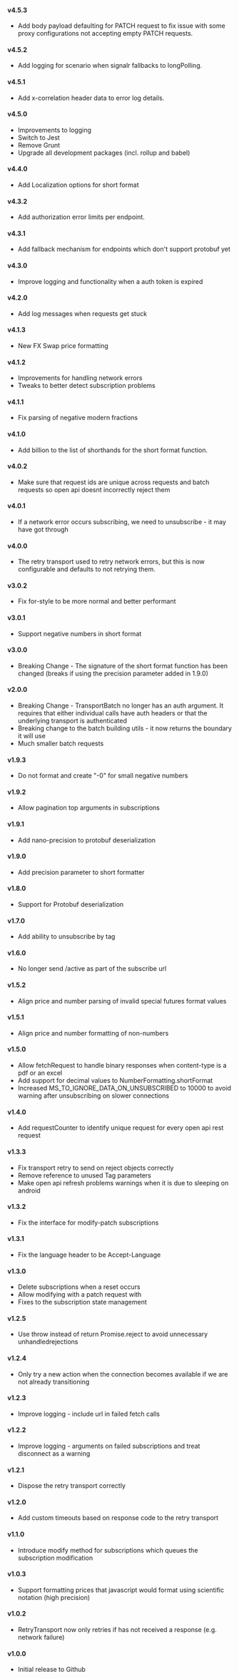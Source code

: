 #### v4.5.3

+ Add body payload defaulting for PATCH request to fix issue with some proxy configurations not accepting empty PATCH requests.

#### v4.5.2

+ Add logging for scenario when signalr fallbacks to longPolling.

#### v4.5.1

+ Add x-correlation header data to error log details.

#### v4.5.0

+ Improvements to logging
+ Switch to Jest
+ Remove Grunt
+ Upgrade all development packages (incl. rollup and babel)

#### v4.4.0

+ Add Localization options for short format

#### v4.3.2

+ Add authorization error limits per endpoint.

#### v4.3.1

+ Add fallback mechanism for endpoints which don't support protobuf yet

#### v4.3.0

+ Improve logging and functionality when a auth token is expired

#### v4.2.0

+ Add log messages when requests get stuck

#### v4.1.3

+ New FX Swap price formatting

#### v4.1.2

+ Improvements for handling network errors
+ Tweaks to better detect subscription problems

#### v4.1.1

+ Fix parsing of negative modern fractions

#### v4.1.0

+ Add billion to the list of shorthands for the short format function.

#### v4.0.2

+ Make sure that request ids are unique across requests and batch requests so open api doesnt incorrectly reject them

#### v4.0.1

+ If a network error occurs subscribing, we need to unsubscribe - it may have got through

#### v4.0.0

+ The retry transport used to retry network errors, but this is now configurable and defaults to not retrying them.

#### v3.0.2

+ Fix for-style to be more normal and better performant

#### v3.0.1

+ Support negative numbers in short format

#### v3.0.0

+ Breaking Change - The signature of the short format function has been changed (breaks if using the precision parameter added in 1.9.0)

#### v2.0.0

+ Breaking Change - TransportBatch no longer has an auth argument. It requires that either individual calls have auth headers or that the underlying transport is authenticated
+ Breaking change to the batch building utils - it now returns the boundary it will use
+ Much smaller batch requests

#### v1.9.3

+ Do not format and create "-0" for small negative numbers

#### v1.9.2

+ Allow pagination top arguments in subscriptions

#### v1.9.1

+ Add nano-precision to protobuf deserialization

#### v1.9.0

+ Add precision parameter to short formatter

#### v1.8.0

+ Support for Protobuf deserialization

#### v1.7.0

+ Add ability to unsubscribe by tag

#### v1.6.0

+ No longer send /active as part of the subscribe url

#### v1.5.2

+ Align price and number parsing of invalid special futures format values

#### v1.5.1

+ Align price and number formatting of non-numbers

#### v1.5.0

+ Allow fetchRequest to handle binary responses when content-type is a pdf or an excel
+ Add support for decimal values to NumberFormatting.shortFormat
+ Increased MS_TO_IGNORE_DATA_ON_UNSUBSCRIBED to 10000 to avoid warning after unsubscribing on slower connections


#### v1.4.0

+ Add requestCounter to identify unique request for every open api rest request

#### v1.3.3

+ Fix transport retry to send on reject objects correctly
+ Remove reference to unused Tag parameters
+ Make open api refresh problems warnings when it is due to sleeping on android

#### v1.3.2

+ Fix the interface for modify-patch subscriptions

#### v1.3.1

+ Fix the language header to be Accept-Language

#### v1.3.0

+ Delete subscriptions when a reset occurs
+ Allow modifying with a patch request with
+ Fixes to the subscription state management

#### v1.2.5

+ Use throw instead of return Promise.reject to avoid unnecessary unhandledrejections

#### v1.2.4

+ Only try a new action when the connection becomes available if we are not already transitioning

#### v1.2.3

+ Improve logging - include url in failed fetch calls

#### v1.2.2

+ Improve logging - arguments on failed subscriptions and treat disconnect as a warning

#### v1.2.1

+ Dispose the retry transport correctly

#### v1.2.0

+ Add custom timeouts based on response code to the retry transport

#### v1.1.0

+ Introduce modify method for subscriptions which queues the subscription modification

#### v1.0.3

+ Support formatting prices that javascript would format using scientific notation (high precision)

#### v1.0.2

+ RetryTransport now only retries if has not received a response (e.g. network failure)

#### v1.0.0

+ Initial release to Github
